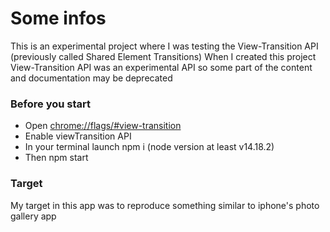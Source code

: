 # Some infos

This is an experimental project where I was testing the View-Transition API (previously called Shared Element Transitions)
When I created this project View-Transition API was an experimental API so some part of the content and documentation may be deprecated

### Before you start

- Open [chrome://flags/#view-transition](chrome://flags/#view-transition)
- Enable viewTransition API
- In your terminal launch npm i (node version at least v14.18.2)
- Then npm start

### Target

My target in this app was to reproduce something similar to iphone's photo gallery app
